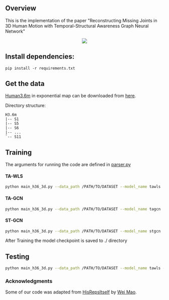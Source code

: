 ## Overview

This is the implementation of the paper "Reconstructing Missing Joints in 3D Human Motion with Temporal-Structural Awareness Graph Neural Network"

<div align="center">
<img src=https://github.com/minhduc1122002/TA-WLS/assets/78080278/0fe35035-42af-48ec-929b-d702fee1175e>
</div>

## Install dependencies:

```
pip install -r requirements.txt
```
 
## Get the data

[Human3.6m](http://vision.imar.ro/human3.6m/description.php) in exponential map can be downloaded from [here](http://www.cs.stanford.edu/people/ashesh/h3.6m.zip).
 
Directory structure: 
```shell script
H3.6m
|-- S1
|-- S5
|-- S6
|-- ...
`-- S11
```

## Training
The arguments for running the code are defined in [parser.py](utils/parser.py)

#### TA-WLS
```bash
python main_h36_3d.py --data_path /PATH/TO/DATASET --model_name tawls
```
#### TA-GCN
```bash
python main_h36_3d.py --data_path /PATH/TO/DATASET --model_name tagcn
```
#### ST-GCN
```bash
python main_h36_3d.py --data_path /PATH/TO/DATASET --model_name stgcn
```

After Training the model checkpoint is saved to ./ directory

## Testing

```bash
python main_h36_3d.py --data_path /PATH/TO/DATASET --model_name tawls --model_path PATH/TO/CHECKPOINT
```

 
 ### Acknowledgments
 
 Some of our code was adapted from [HisRepsItself](https://github.com/wei-mao-2019/HisRepItself) by [Wei Mao](https://github.com/wei-mao-2019).

